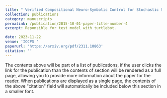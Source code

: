 ```yaml
---
title: " Verified Compositional Neuro-Symbolic Control for Stochastic Systems with Temporal Logic Tasks"
collection: publications
category: manuscripts
permalink: /publication/2015-10-01-paper-title-number-4
excerpt: Reponsible for test model with turtlebot.

date: 2023-11-22
venue: 'ICCPS '
paperurl: 'https://arxiv.org/pdf/2311.10863'
citation: ''
---
```


The contents above will be part of a list of publications, if the user clicks the link for the publication than the contents of section will be rendered as a full page, allowing you to provide more information about the paper for the reader. When publications are displayed as a single page, the contents of the above "citation" field will automatically be included below this section in a smaller font.
